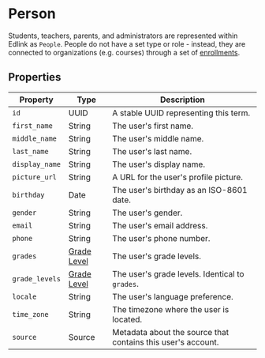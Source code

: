 # Person

Students, teachers, parents, and administrators are represented within Edlink as `People`. People do not have a set type or role - instead, they are connected to organizations (e.g. courses) through a set of [enrollments](/api/v1.0/graph/models/external/enrollments).

## Properties

| Property       | Type                             | Description                                                  |
|----------------|----------------------------------|--------------------------------------------------------------|
| `id`           | UUID                             | A stable UUID representing this term.                        |
| `first_name`   | String                           | The user's first name.                                       |
| `middle_name`  | String                           | The user's middle name.                                      |
| `last_name`    | String                           | The user's last name.                                        |
| `display_name` | String                           | The user's display name.                                     |
| `picture_url`  | String                           | A URL for the user's profile picture.                        |
| `birthday`     | Date                             | The user's birthday as an ISO-8601 date.                     |
| `gender`       | String                           | The user's gender.                                           |
| `email`        | String                           | The user's email address.                                    |
| `phone`        | String                           | The user's phone number.                                     |
| `grades`       | [Grade Level](enums/grade-level) | The user's grade levels.                                     |
| `grade_levels` | [Grade Level](enums/grade-level) | The user's grade levels. Identical to `grades`.              |
| `locale`       | String                           | The user's language preference.                              |
| `time_zone`    | String                           | The timezone where the user is located.                      |
| `source`       | Source                           | Metadata about the source that contains this user's account. |

